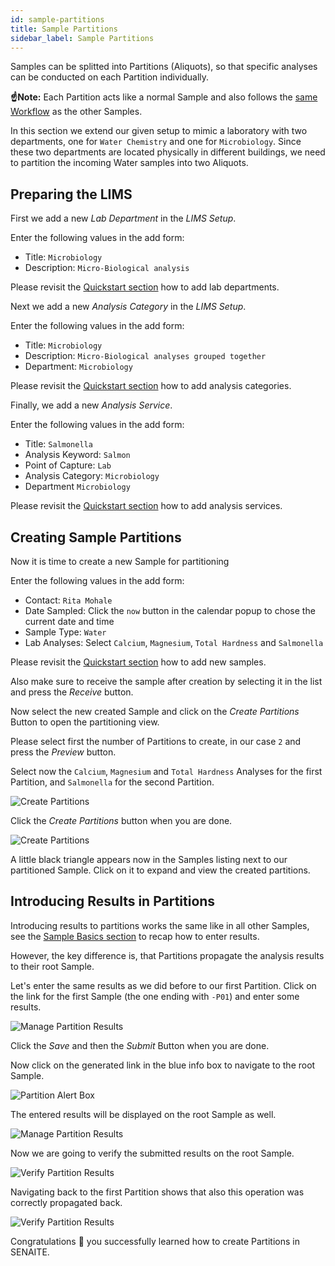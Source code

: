 ```yaml
---
id: sample-partitions
title: Sample Partitions
sidebar_label: Sample Partitions
---
```


Samples can be splitted into Partitions (Aliquots), so that specific analyses
can be conducted on each Partition individually.

**☝️Note:**
Each Partition acts like a normal Sample and also follows the [same
Workflow](sample-basics#sample-workflow) as the other Samples.

In this section we extend our given setup to mimic a laboratory with two
departments, one for `Water Chemistry` and one for `Microbiology`.
Since these two departments are located physically in different buildings,
we need to partition the incoming Water samples into two Aliquots.


## Preparing the LIMS

First we add a new *Lab Department* in the *LIMS Setup*.

Enter the following values in the add form:

- Title: `Microbiology`
- Description: `Micro-Biological analysis`

Please revisit the [Quickstart section](quickstart#add-lab-departments) how to
add lab departments.

Next we add a new *Analysis Category* in the *LIMS Setup*.

Enter the following values in the add form:

- Title: `Microbiology`
- Description: `Micro-Biological analyses grouped together`
- Department: `Microbiology`

Please revisit the [Quickstart section](quickstart#add-analysis-categories) how
to add analysis categories.

Finally, we add a new *Analysis Service*.

Enter the following values in the add form:

- Title: `Salmonella`
- Analysis Keyword: `Salmon`
- Point of Capture: `Lab`
- Analysis Category: `Microbiology`
- Department `Microbiology`

Please revisit the [Quickstart section](quickstart#add-analysis-services) how
to add analysis services.


## Creating Sample Partitions

Now it is time to create a new Sample for partitioning

Enter the following values in the add form:

- Contact: `Rita Mohale`
- Date Sampled: Click the `now` button in the calendar popup to chose the
  current date and time
- Sample Type: `Water`
- Lab Analyses: Select `Calcium`, `Magnesium`, `Total Hardness` and `Salmonella`

Please revisit the [Quickstart section](quickstart#add-new-samples) how
to add new samples.

Also make sure to receive the sample after creation by selecting it in the list
and press the *Receive* button.

Now select the new created Sample and click on the *Create Partitions* Button
to open the partitioning view.

Please select first the number of Partitions to create, in our case `2` and
press the *Preview* button.

Select now the `Calcium`, `Magnesium` and `Total Hardness` Analyses for the
first Partition, and `Salmonella` for the second Partition.

![Create Partitions](/screenshots/sample_create_partitions.png "Create Partitions")

Click the *Create Partitions* button when you are done.

![Create Partitions](/screenshots/sample_create_partitions_saved.png "Create Partitions")

A little black triangle appears now in the Samples listing next to our partitioned Sample.
Click on it to expand and view the created partitions.


## Introducing Results in Partitions

Introducing results to partitions works the same like in all other Samples, see the
[Sample Basics section](sample-basics#enter-results) to recap how to enter results.

However, the key difference is, that Partitions propagate the analysis results
to their root Sample.

Let's enter the same results as we did before to our first Partition. Click on
the link for the first Sample (the one ending with `-P01`) and enter some results.

![Manage Partition Results](/screenshots/sample_manage_partition_results_saved.png "Manage Partition Results")

Click the *Save* and then the *Submit* Button when you are done.

Now click on the generated link in the blue info box to navigate to the root Sample.

![Partition Alert Box](/screenshots/sample_alert_box_partition.png "Partition Alert Box")

The entered results will be displayed on the root Sample as well.

![Manage Partition Results](/screenshots/sample_manage_partition_results_root.png "Manage Partition Results")

Now we are going to verify the submitted results on the root Sample.

![Verify Partition Results](/screenshots/sample_verify_partition_results_root.png "Verify Partition Results")

Navigating back to the first Partition shows that also this operation was correctly propagated back.

![Verify Partition Results](/screenshots/sample_verify_partition_results_verified.png "Verify Partition Results")


Congratulations 🙌 you successfully learned how to create Partitions in SENAITE.
